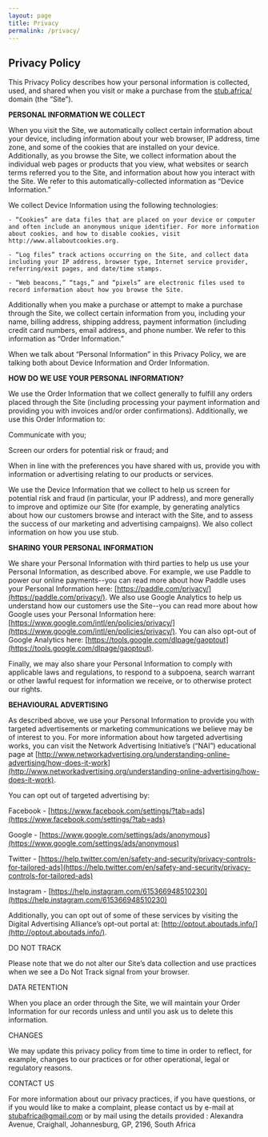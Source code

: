 ```yaml
---
layout: page
title: Privacy
permalink: /privacy/
---
```


## Privacy Policy

This Privacy Policy describes how your personal information is collected, used, and shared when you visit or make a purchase from the [stub.africa/](https://stub.africa/) domain (the “Site”).

**PERSONAL INFORMATION WE COLLECT**

When you visit the Site, we automatically collect certain information about your device, including information about your web browser, IP address, time zone, and some of the cookies that are installed on your device. Additionally, as you browse the Site, we collect information about the individual web pages or products that you view, what websites or search terms referred you to the Site, and information about how you interact with the Site. We refer to this automatically-collected information as “Device Information.”

We collect Device Information using the following technologies:

`- “Cookies” are data files that are placed on your device or computer and often include an anonymous unique identifier. For more information about cookies, and how to disable cookies, visit http://www.allaboutcookies.org.`

`- “Log files” track actions occurring on the Site, and collect data including your IP address, browser type, Internet service provider, referring/exit pages, and date/time stamps.`

`- “Web beacons,” “tags,” and “pixels” are electronic files used to record information about how you browse the Site.`

Additionally when you make a purchase or attempt to make a purchase through the Site, we collect certain information from you, including your name, billing address, shipping address, payment information (including credit card numbers, email address, and phone number. We refer to this information as “Order Information.”

When we talk about “Personal Information” in this Privacy Policy, we are talking both about Device Information and Order Information.

**HOW DO WE USE YOUR PERSONAL INFORMATION?**

We use the Order Information that we collect generally to fulfill any orders placed through the Site (including processing your payment information and providing you with invoices and/or order confirmations). Additionally, we use this Order Information to:

Communicate with you;

Screen our orders for potential risk or fraud; and

When in line with the preferences you have shared with us, provide you with information or advertising relating to our products or services.

We use the Device Information that we collect to help us screen for potential risk and fraud (in particular, your IP address), and more generally to improve and optimize our Site (for example, by generating analytics about how our customers browse and interact with the Site, and to assess the success of our marketing and advertising campaigns). We also collect information on how you use stub.

**SHARING YOUR PERSONAL INFORMATION**

We share your Personal Information with third parties to help us use your Personal Information, as described above. For example, we use Paddle to power our online payments--you can read more about how Paddle uses your Personal Information here: [https://paddle.com/privacy/](https://paddle.com/privacy/). We also use Google Analytics to help us understand how our customers use the Site--you can read more about how Google uses your Personal Information here: [https://www.google.com/intl/en/policies/privacy/](https://www.google.com/intl/en/policies/privacy/). You can also opt-out of Google Analytics here: [https://tools.google.com/dlpage/gaoptout](https://tools.google.com/dlpage/gaoptout).

Finally, we may also share your Personal Information to comply with applicable laws and regulations, to respond to a subpoena, search warrant or other lawful request for information we receive, or to otherwise protect our rights.

**BEHAVIOURAL ADVERTISING**

As described above, we use your Personal Information to provide you with targeted advertisements or marketing communications we believe may be of interest to you. For more information about how targeted advertising works, you can visit the Network Advertising Initiative’s (“NAI”) educational page at [http://www.networkadvertising.org/understanding-online-advertising/how-does-it-work](http://www.networkadvertising.org/understanding-online-advertising/how-does-it-work).

You can opt out of targeted advertising by:

Facebook - [https://www.facebook.com/settings/?tab=ads](https://www.facebook.com/settings/?tab=ads)

Google - [https://www.google.com/settings/ads/anonymous](https://www.google.com/settings/ads/anonymous)

Twitter - [https://help.twitter.com/en/safety-and-security/privacy-controls-for-tailored-ads](https://help.twitter.com/en/safety-and-security/privacy-controls-for-tailored-ads)

Instagram - [https://help.instagram.com/615366948510230](https://help.instagram.com/615366948510230)

Additionally, you can opt out of some of these services by visiting the Digital Advertising Alliance’s opt-out portal at: [http://optout.aboutads.info/](http://optout.aboutads.info/).

DO NOT TRACK

Please note that we do not alter our Site’s data collection and use practices when we see a Do Not Track signal from your browser.

DATA RETENTION

When you place an order through the Site, we will maintain your Order Information for our records unless and until you ask us to delete this information.

CHANGES

We may update this privacy policy from time to time in order to reflect, for example, changes to our practices or for other operational, legal or regulatory reasons.

CONTACT US

For more information about our privacy practices, if you have questions, or if you would like to make a complaint, please contact us by e-mail at stubafrica@gmail.com or by mail using the details provided : Alexandra Avenue, Craighall, Johannesburg, GP, 2196, South Africa